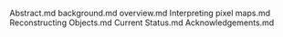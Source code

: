 Abstract.md
background.md
overview.md
Interpreting pixel maps.md
Reconstructing Objects.md
Current Status.md
Acknowledgements.md
